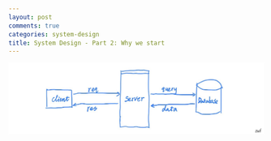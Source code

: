 ```yaml
---
layout: post
comments: true
categories: system-design
title: System Design - Part 2: Why we start
---
```



![A Simple System Design to Start](assets/5DE69707-4217-43FB-A7DF-C9ED96E0A99E.jpeg)
<!--stackedit_data:
eyJoaXN0b3J5IjpbLTEwODU4MjYxNSwtNjg1OTI0NjM3XX0=
-->